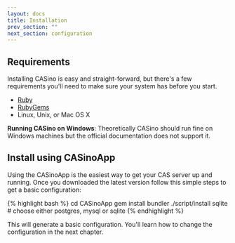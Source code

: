 ```yaml
---
layout: docs
title: Installation
prev_section: ""
next_section: configuration
---
```


## Requirements

Installing CASino is easy and straight-forward, but there's a few requirements you'll need to make sure your system has before you start.

* [Ruby](http://www.ruby-lang.org/en/downloads/)
* [RubyGems](http://rubygems.org/pages/download)
* Linux, Unix, or Mac OS X

**Running CASino on Windows**: Theoretically CASino should run fine on Windows machines but the official documentation does not support it.

## Install using CASinoApp

Using the CASinoApp is the easiest way to get your CAS server up and running. Once you downloaded the latest version follow this simple steps to get a basic configuration:

{% highlight bash %}
cd CASinoApp
gem install bundler
./script/install sqlite # choose either postgres, mysql or sqlite
{% endhighlight %}

This will generate a basic configuration. You'll learn how to change the configuration in the next chapter.

